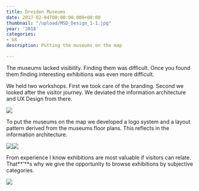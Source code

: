 ```yaml
---
title: Dresden Museums
date: 2017-02-04T00:00:00.000+00:00
thumbnail: "/upload/MSD_Design_1-1.jpg"
year: '2018'
categories:
- UX
description: Putting the museums on the map

---
```

The museums lacked visibility. Finding them was difficult. Once you found them finding interesting exhibitions was even more difficult.

We held two workshops. First we took care of the branding. Second we looked after the visitor journey. We deviated the information architecture and UX Design from there.

![](/upload/MSD_Design_2-1.jpg)

To put the museums on the map we developed a logo system and a layout pattern derived from the museums floor plans. This reflects in the information architecture.

![](/upload/MSD_Design_3-1.jpg)![](/upload/MSD_Design_4.jpg)

From experience I know exhibitions are most valuable if visitors can relate. That**’**s why we give the opportunity to browse exhibitions by subjective categories.

![](/upload/MSD_Design_1-1.jpg)
